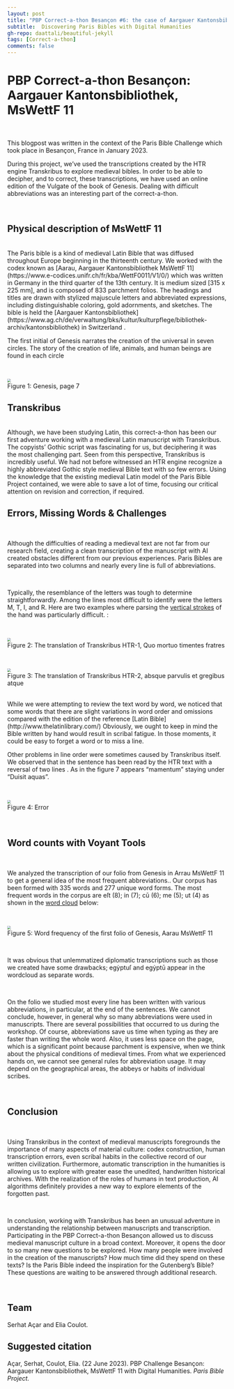 ```yaml
---
layout: post
title: "PBP Correct-a-thon Besançon #6: the case of Aargauer Kantonsbibliothek, MsWettF 11"
subtitle:  Discovering Paris Bibles with Digital Humanities
gh-repo: daattali/beautiful-jekyll
tags: [Correct-a-thon]
comments: false
---
```

<base target="_blank">

# **PBP Correct-a-thon Besançon: Aargauer Kantonsbibliothek, MsWettF 11**

<br>

This blogpost was written in the context of the Paris Bible Challenge which took place in Besançon, France in January 2023. 

During this project, we’ve used the transcriptions created by the HTR engine Transkribus  to explore medieval bibles. In order to be able to decipher, and to correct, these transcriptions, we have used an online edition of the Vulgate of the book of Genesis. Dealing with difficult abbreviations was an interesting part of the correct-a-thon.



<br>

## **Physical description of MsWettF 11**

<br>
The Paris bible is a kind of medieval Latin Bible that was diffused throughout Europe beginning in the thirteenth century. We worked with the codex known as [Aarau, Aargauer Kantonsbibliothek MsWettF 11](https://www.e-codices.unifr.ch/fr/kba/WettF0011/V1/0/) which was written in Germany in the third quarter of the 13th century. It is medium sized  [315 x 225 mm], and is composed of  833 parchment folios. The headings and titles are drawn with stylized majuscule letters and abbreviated expressions, including distinguishable coloring, gold adornments, and sketches. The bible is held the [Aargauer Kantonsbibliothek](https://www.ag.ch/de/verwaltung/bks/kultur/kulturpflege/bibliothek-archiv/kantonsbibliothek) in Switzerland . 

<br>

The first initial of Genesis narrates the creation of the universal in seven circles. The story of the creation of life, animals, and human beings are found in each circle

<br>
<p>
<img src="/assets/PBP_MsWettf11_GenesisP1.png" style="zoom:50%;" />
 <br>
 Figure 1: Genesis, page 7
 </p>


## **Transkribus**
<br>
Although, we have been studying Latin, this correct-a-thon has been our first adventure working with a medieval Latin manuscript with Transkribus. The copyists’ Gothic script  was fascinating for us, but deciphering it was the most challenging part. Seen from this perspective, Transkribus is incredibly useful. We had not before witnessed an HTR engine recognize a highly abbreviated Gothic style medieval Bible text with so few errors. Using the knowledge that the existing medieval Latin model of the Paris Bible Project contained, we were able to save a lot of time, focusing our critical attention on revision and correction, if required.  

<br>

## **Errors, Missing Words & Challenges**

<br>

Although the difficulties of reading a medieval text are not far from our research field, creating a clean transcription of the manuscript with AI created obstacles different from our previous experiences. Paris Bibles are separated into two columns and nearly every line is full of abbreviations.

<br>


Typically, the resemblance of the letters was tough to determine straightforwardly. Among the lines most difficult to identify were the letters M, T, I, and R. Here are two examples where parsing the [vertical strokes](https://en.wikipedia.org/wiki/Minim_(palaeography)) of the hand was particularly difficult. :

<br>
<p>
<img src="/assets/PBP_MsWettf11_HTR_1.png" style="zoom:50%;" />
 <br>
 Figure 2: The translation of Transkribus HTR-1, Quo mortuo timentes fratres
 </p>

<br>
<p>
<img src="/assets/PBP_MsWettf11_HTR_2.png" style="zoom:50%;" />
 <br>
 Figure 3: The translation of Transkribus HTR-2, absque parvulis et gregibus atque
 </p>

<br>
While we were attempting to review the text word by word, we noticed that some words that there are slight variations in word order and omissions compared with the edition of the reference [Latin Bible](http://www.thelatinlibrary.com/) Obviously, we ought to keep in mind the Bible written by hand would result in scribal fatigue. In those moments, it could be easy to forget a word or to miss a line. 

Other problems in line order were sometimes caused by Transkribus itself. We observed that in the sentence has been read by the HTR text with a reversal of two lines . As in the figure 7 appears “mamentum” staying under “Duisit aquas”. 

<br>
<p>
<img src="/assets/PBP_MsWettf11_Errors.png" style="zoom:50%;" />
 <br>
 Figure 4: Error
 </p>

<br>

## **Word counts with Voyant Tools**

<br>

We analyzed the transcription of our folio from Genesis in Arrau MsWettF 11 to get a general idea of the most frequent abbreviations.. Our corpus has been formed with 335 words and 277 unique word forms. The most frequent words in the corpus are eſt (8); in (7); cū (6); me (5); ut (4) as shown in the [word cloud](https://voyant-tools.org/?corpus=28f3f522f5807628c4865d3c63b82bd6&query=%22e%C5%BFt%20eo%C5%BF%22~5#)  below:

<br>
 <p>
<img src="/assets/PBP_MS5_Visuel.png" style="zoom:50%;" />
 <br>
 Figure 5: Word frequency of the first folio of Genesis, Aarau MsWettF 11
 </p>

<br>


 It was obvious that unlemmatized diplomatic transcriptions such as those we created have some drawbacks; egẏptuſ and egẏptū appear in the wordcloud as separate words.

<br>

On the folio we studied most every line has been written with various abbreviations, in particular, at the end of the sentences. We cannot conclude, however, in general why so many abbreviations were used in manuscripts. There are several possibilities that occurred to us during the workshop. Of course, abbreviations save us time when typing as they are faster than writing the whole word. Also, it uses less space on the page, which is a significant point because parchment is expensive, when we think about the physical conditions of medieval times. From what we experienced hands on, we cannot see general rules for abbreviation usage. It may depend on the geographical areas, the abbeys or habits of individual scribes.  



<br>

## **Conclusion**

<br>

Using Transkribus in the context of medieval manuscripts foregrounds the importance of many aspects of material culture: codex construction, human transcription errors, even  scribal habits in the collective record of our written civilization. Furthermore, automatic transcription in the humanities is allowing us to explore with greater ease the unedited, handwritten historical archives. With the realization of the roles of humans in text production, AI algorithms definitely provides a new way to explore elements of the forgotten past. 

<br>

In conclusion, working with Transkribus has been an unusual adventure in understanding the relationship between manuscripts and transcription. Participating in the PBP Correct-a-thon Besançon allowed us to discuss medieval manuscript culture in a broad context. Moreover, it opens the door to so many new questions to be explored. How many people were involved in the creation of the manuscripts? How much time did they spend on these texts? Is the Paris Bible indeed the inspiration for the Gutenberg’s Bible? These questions are waiting to be answered through additional research.

<br>

## Team
Serhat Açar and Elia Coulot. 

## Suggested citation
Açar, Serhat, Coulot, Elia. (22 June 2023). PBP Challenge Besançon: Aargauer Kantonsbibliothek, MsWettF 11 with Digital Humanities. *Paris Bible Project.*



